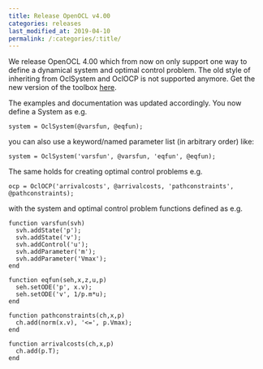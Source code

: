```yaml
---
title: Release OpenOCL v4.00
categories: releases
last_modified_at: 2019-04-10
permalink: /:categories/:title/
---
```


We release OpenOCL 4.00 which from now on only support one way to define a dynamical system and optimal control problem. The old style of inheriting from OclSystem and OclOCP is not supported anymore. Get the new version of the toolbox [here](/get-started).

The examples and documentation was updated accordingly. You now define a System as e.g. 
```
system = OclSystem(@varsfun, @eqfun);
```

you can also use a keyword/named parameter list (in arbitrary order) like:
```
system = OclSystem('varsfun', @varsfun, 'eqfun', @eqfun);
```

The same holds for creating optimal control problems e.g.
```
ocp = OclOCP('arrivalcosts', @arrivalcosts, 'pathconstraints', @pathconstraints);
```

with the system and optimal control problem functions defined as e.g.
```
function varsfun(svh)
  svh.addState('p'); 
  svh.addState('v');
  svh.addControl('u');
  svh.addParameter('m');
  svh.addParameter('Vmax');
end

function eqfun(seh,x,z,u,p)
  seh.setODE('p', x.v);
  seh.setODE('v', 1/p.m*u);
end

function pathconstraints(ch,x,p)
  ch.add(norm(x.v), '<=', p.Vmax);
end

function arrivalcosts(ch,x,p)
  ch.add(p.T);
end

```
